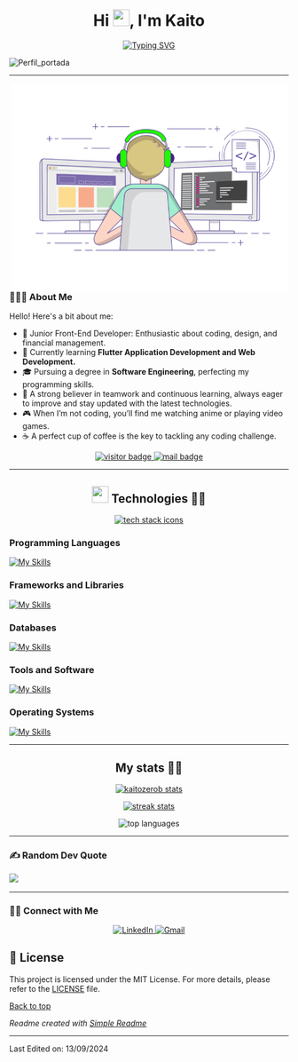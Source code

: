 <!-- Header -->
<h1 align="center">
    Hi <img src="https://github.com/Kaitozerob/Kaitozerob/assets/72896411/5951fd97-23ca-4df3-b4c6-1d23ba86dcc0" width="30px" height="30px" />, I'm Kaito
</h1>

<!-- Typing SVG -->
<p align="center">
  <a href="https://git.io/typing-svg">
  <img src="https://readme-typing-svg.demolab.com?font=Fira+Code&pause=1000&width=435&lines=Hi!+My+name+is+Joan;Developer+FrontEnd+Jr" alt="Typing SVG" />
    </a>
</p>

<!-- Cover Image -->
![Perfil_portada](https://github.com/Kaitozerob/Kaito/assets/72896411/eac03a7a-e421-49e0-909f-63e4fa0f69f7)

---

<!-- GIF aligned to the right -->
<img align="right" alt="GIF" src="https://raw.githubusercontent.com/devSouvik/devSouvik/master/gif3.gif" width="500"/>

<!-- About Me Section -->
<h3> 👨🏻‍💻 About Me </h3>
<p>
    Hello! Here's a bit about me:
    <ul>
        <li>🚀 Junior Front-End Developer: Enthusiastic about coding, design, and financial management.</li>
        <li>🌱 Currently learning <strong>Flutter Application Development and Web Development.</strong></li>
        <li>🎓 Pursuing a degree in <strong>Software Engineering</strong>, perfecting my programming skills.</li>
        <li>🤝 A strong believer in teamwork and continuous learning, always eager to improve and stay updated with the latest technologies.</li>
        <li>🎮 When I’m not coding, you’ll find me watching anime or playing video games.</li>
        <li>☕️ A perfect cup of coffee is the key to tackling any coding challenge.</li>
    </ul>
</p>

<!-- Badges -->
<p align="center">
    <a href="https://visitor-badge.laobi.icu/badge?page_id=Kaitozerob.Kaitozerob">
        <img src="https://visitor-badge.laobi.icu/badge?page_id=Kaitozerob.Kaitozerob" alt="visitor badge"/>
    </a>
    <a href="mailto:joanbalbin5@gmail.com">
        <img src="https://img.shields.io/badge/-gmail-c14438?style=flat&logo=Gmail&logoColor=white" alt="mail badge"/>
    </a>
</p>

---

<!-- Technologies Section -->
<h2 align="center">
    <img src="https://media.giphy.com/media/iY8CRBdQXODJSCERIr/giphy.gif" width="30" height="30"> Technologies 🧑‍💻 
</h2>

<!-- Tech Stack Icons -->
<p align="center">
    <a href="https://skillicons.dev">
        <img src="https://skillicons.dev/icons?i=c,cpp,html,css,bootstrap,js,ts,discord,figma,java,angular,nestjs,spring,dart,flutter,mysql,postgres,mongodb,md,azure,docker,postman,ubuntu,windows,idea,webstorm,vscode,github,git,nodejs&perline=14" alt="tech stack icons"/>
    </a>
</p>

<!-- Programming Languages -->
<h3>Programming Languages</h3>
<p>
  
  [![My Skills](https://skillicons.dev/icons?i=c,cpp,html,css,js,ts&perline=3)](https://skillicons.dev)
</p>

<!-- Frameworks and Libraries -->
<h3>Frameworks and Libraries</h3>
<p>
  
  [![My Skills](https://skillicons.dev/icons?i=bootstrap,angular,nestjs,spring,react,flutter&perline=3)](https://skillicons.dev)
</p>

<!-- Databases -->
<h3>Databases</h3>
<p>
  
  [![My Skills](https://skillicons.dev/icons?i=mysql,mongodb,postgres&perline=3)](https://skillicons.dev)
</p>

<!-- Tools and Software -->
<h3>Tools and Software</h3>
<p>
  
  [![My Skills](https://skillicons.dev/icons?i=git,github,azure,docker,postman,tailwind,vscode,webstorm,idea&perline=3)](https://skillicons.dev)
</p>

<!-- Operating Systems -->
<h3>Operating Systems</h3>
<p>
  
  [![My Skills](https://skillicons.dev/icons?i=windows,ubuntu&perline=3)](https://skillicons.dev)
</p>

---

<!-- Stats Section -->
<h2 align="center">My stats 🧑‍💻</h2>

<p align="center">
    <a href="#">
        <img src="https://github-readme-stats.vercel.app/api?username=kaitozerob&show_icons=true&theme=radical&count_private=true&locale=en" alt="kaitozerob stats"/>
    </a>
</p>

<p align="center">
    <a href="#">
        <img src="https://github-readme-streak-stats.herokuapp.com?user=kaitozerob&theme=radical&date_format=M%20j%5B%2C%20Y%5D" alt="streak stats"/>
    </a>
</p>

<p align="center">
    <img src="https://github-readme-stats.vercel.app/api/top-langs?username=kaitozerob&show_icons=true&theme=radical&locale=en" alt="top languages"/>
</p>

---

<!-- Random Dev Quote -->
<h3>✍️ Random Dev Quote</h3>
<p align="center">
  
  ![](https://quotes-github-readme.vercel.app/api?type=horizontal&theme=radical)
</p>

---

<!-- Connect with Me -->
<h3> 🤝🏻 Connect with Me </h3>
<p align="center">
    <a href="https://www.linkedin.com/in/joanbalbin5/" target="_blank" rel="noopener noreferrer">
        <img src="https://img.icons8.com/plasticine/100/000000/linkedin.png" width="50" alt="LinkedIn"/>
    </a>
    <a href="mailto:joanbalbin5@gmail.com" target="_blank" rel="noopener noreferrer">
        <img src="https://img.icons8.com/plasticine/100/000000/gmail.png" width="50" alt="Gmail"/>
    </a>
</p>

## :memo: License ##
This project is licensed under the MIT License. For more details, please refer to the [LICENSE](LICENSE) file.

<a href="#top">Back to top</a>

<!-- Footer -->
*Readme created with [Simple Readme](https://marketplace.visualstudio.com/items?itemName=maurodesouza.vscode-simple-readme)*

---

Last Edited on: 13/09/2024
